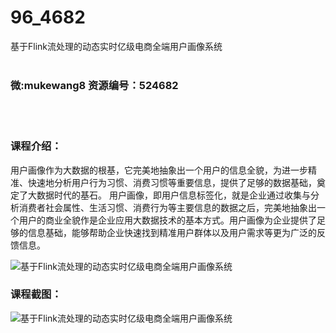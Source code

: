 # 96_4682
基于Flink流处理的动态实时亿级电商全端用户画像系统
<br/></br>
<h3>微:mukewang8 资源编号：524682</h3>
<br/></br>
<h3>课程介绍：</h3>
<p>用户画像作为大数据的根基，它完美地抽象出一个用户的信息全貌，为进一步精准、快速地分析用户行为习惯、消费习惯等重要信息，提供了足够的数据基础，奠定了大数据时代的基石。 用户画像，即用户信息标签化，就是企业通过收集与分析消费者社会属性、生活习惯、消费行为等主要信息的数据之后，完美地抽象出一个用户的商业全貌作是企业应用大数据技术的基本方式。用户画像为企业提供了足够的信息基础，能够帮助企业快速找到精准用户群体以及用户需求等更为广泛的反馈信息。</p>
<p><img src="https://www.ko996.com/wp-content/uploads/img/2019/02/3-17-300x180.jpg" alt="基于Flink流处理的动态实时亿级电商全端用户画像系统"></p>
<h3>课程截图：</h3>
<p><img src="https://www.ko996.com/wp-content/uploads/img/2019/02/1-21.png" alt="基于Flink流处理的动态实时亿级电商全端用户画像系统"></p>
